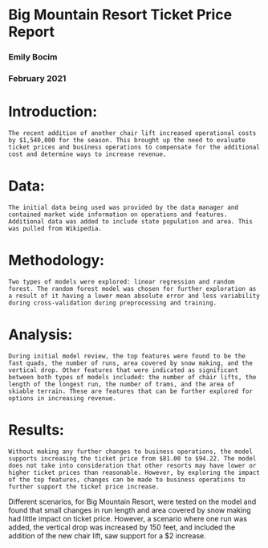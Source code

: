 # Big Mountain Resort Ticket Price Report

### Emily Bocim

### February 2021

# Introduction:
	The recent addition of another chair lift increased operational costs by $1,540,000 for the season. This brought up the need to evaluate ticket prices and business operations to compensate for the additional cost and determine ways to increase revenue.

# Data:
	The initial data being used was provided by the data manager and contained market wide information on operations and features. Additional data was added to include state population and area. This was pulled from Wikipedia.

# Methodology:
	Two types of models were explored: linear regression and random forest. The random forest model was chosen for further exploration as a result of it having a lower mean absolute error and less variability during cross-validation during preprocessing and training. 

# Analysis:
	During initial model review, the top features were found to be the fast quads, the number of runs, area covered by snow making, and the vertical drop. Other features that were indicated as significant between both types of models included: the number of chair lifts, the length of the longest run, the number of trams, and the area of skiable terrain. These are features that can be further explored for options in increasing revenue.

# Results:
	Without making any further changes to business operations, the model supports increasing the ticket price from $81.00 to $94.22. The model does not take into consideration that other resorts may have lower or higher ticket prices than reasonable. However, by exploring the impact of the top features, changes can be made to business operations to further support the ticket price increase. 

Different scenarios, for Big Mountain Resort, were tested on the model and found that small changes in run length and area covered by snow making had little impact on ticket price. However, a scenario where one run was added, the vertical drop  was increased by 150 feet, and included the addition of the new chair lift, saw support for a $2 increase. 
